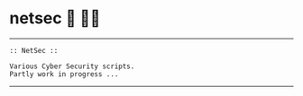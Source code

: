 # netsec 🥍 🏴‍☠️ 
-----
```
:: NetSec ::

Various Cyber Security scripts.
Partly work in progress ...

```
-----

